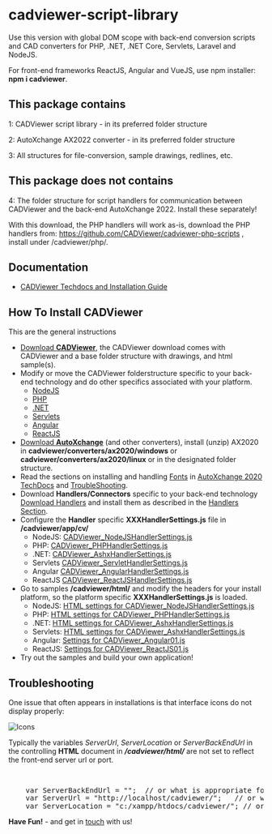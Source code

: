 # cadviewer-script-library

Use this version with global DOM scope with back-end conversion scripts and CAD converters for PHP, .NET, .NET Core, Servlets, Laravel and NodeJS.  

For front-end frameworks ReactJS, Angular and VueJS, use npm installer: **npm i cadviewer**.  


## This package contains

1: CADViewer script library  - in its preferred folder structure

2: AutoXchange AX2022 converter - in its preferred folder structure

3: All structures for file-conversion, sample drawings, redlines, etc. 


## This package does not contains

4: The folder structure for script handlers for communication between CADViewer and the back-end AutoXchange 2022. Install these separately!

With this download, the PHP handlers will work as-is, download the PHP handlers from: https://github.com/CADViewer/cadviewer-php-scripts , install under /cadviewer/php/.






## Documentation 

-   [CADViewer Techdocs and Installation Guide](https://cadviewer.com/cadviewertechdocs/download)





## How To Install CADViewer

This are the general instructions



* [Download **CADViewer**](/alldownloads/cadviewer), the CADViewer download comes with CADViewer and a base folder structure with drawings, and html sample(s).
* Modify or move the CADViewer folderstructure specific to your back-end technology and do other specifics associated with your platform.
	* [NodeJS](https://cadviewer.com/cadviewertechdocs/handlers/nodejs/)
	* [PHP](https://cadviewer.com/cadviewertechdocs/handlers/php/)
	* [.NET](https://cadviewer.com/cadviewertechdocs/handlers/asp.net/)
	* [Servlets](https://cadviewer.com/cadviewertechdocs/handlers/servlets/)
	* [Angular](https://cadviewer.com/cadviewertechdocs/handlers/angular/)
	* [ReactJS](https://cadviewer.com/cadviewertechdocs/handlers/reactjs/)
* [Download **AutoXchange**](/alldownloads/autoxchange) (and other converters), install (unzip) AX2020 in **cadviewer/converters/ax2020/windows** or **cadviewer/converters/ax2020/linux** or in the designated folder structure.
* Read the sections on installing and handling [Fonts](https://tailormade.com/ax2020techdocs/installation/fonts/) in [AutoXchange 2020 TechDocs](https://tailormade.com/ax2020techdocs/) and [TroubleShooting](https://tailormade.com/ax2020techdocs/troubleshooting/).
* Download **Handlers/Connectors** specific to your back-end technology [Download Handlers](/alldownloads/handlers/) and install them as described in the [Handlers Section](https://cadviewer.com/cadviewertechdocs/handlers).
* Configure the **Handler** specific **XXXHandlerSettings.js** file in **/cadviewer/app/cv/**
	* NodeJS: [CADViewer_NodeJSHandlerSettings.js](/cadviewertechdocs/handlers/nodejs#windows---handler-settings-js-file)
	* PHP: [CADViewer_PHPHandlerSettings.js](/cadviewertechdocs/handlers/php#windows---handler-settings-js-file)
	* .NET: [CADViewer_AshxHandlerSettings.js](/cadviewertechdocs/handlers/asp.net#handler-settings-js-file)
	* Servlets [CADViewer_ServletHandlerSettings.js](https://cadviewer.com/cadviewertechdocs/handlers/servlets#handler-settings-js-file)
	* Angular [CADViewer_AngularHandlerSettings.js](https://cadviewer.com/cadviewertechdocs/handlers/angular#update-cadviewer_nodejshandlersettings-js)
	* ReactJS [CADViewer_ReactJSHandlerSettings.js](https://cadviewer.com/cadviewertechdocs/handlers/reactjs#update-cadviewer_reactjshandlersettings-js)
* Go to samples **/cadviewer/html/** and modify the headers for your install platform, so the platform specific **XXXHandlerSettings.js** is loaded.
	* NodeJS: [HTML settings for CADViewer_NodeJSHandlerSettings.js](/cadviewertechdocs/handlers/nodejs#windows---html)
	* PHP: [HTML settings for CADViewer_PHPHandlerSettings.js](/cadviewertechdocs/handlers/php#windows---html)
	* .NET: [HTML settings for CADViewer_AshxHandlerSettings.js](/cadviewertechdocs/handlers/asp.net#html)
	* Servlets: [HTML settings for CADViewer_AshxHandlerSettings.js](/cadviewertechdocs/handlers/servlets#html)
	* Angular: [Settings for CADViewer_Angular01.js](https://cadviewer.com/cadviewertechdocs/handlers/angular#cadviewer_angular01.js---source-code)
	* ReactJS: [Settings for CADViewer_ReactJS01.js](https://cadviewer.com/cadviewertechdocs/handlers/reactjs#cadviewer_reactjs01.js---source-code)
* Try out the samples and build your own application!
 
 
 
 
 ## Troubleshooting

One issue that often appears in installations is that interface icons do not display properly:

![Icons](https://cadviewer.com/cadviewertechdocs/images/missing_icons.png "Icons missing")

Typically the variables *ServerUrl*, *ServerLocation* or *ServerBackEndUrl* in the controlling **HTML**  document in ***/cadviewer/html/*** are not set to reflect the front-end server url or port.

<pre style="line-height: 110%">


    var ServerBackEndUrl = "";  // or what is appropriate for my server; used for NodeJS server only
    var ServerUrl = "http://localhost/cadviewer/";   // or what is appropriate for my server
    var ServerLocation = "c:/xampp/htdocs/cadviewer/"; // or what is appropriate for my server
</pre>

 
 
**Have Fun!**  - and get in [touch](mailto:developer@tailormade.com)  with us!

